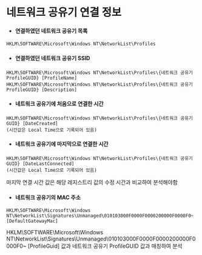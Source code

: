 네트워크 공유기 연결 정보
=
+ #### 연결하였던 네트워크 공유기 목록
```
HKLM\SOFTWARE\Microsoft\Windows NT\NetworkList\Profiles
```
+ #### 연결하였던 네트워크 공유기 SSID
```
HKLM\SOFTWARE\Microsoft\Windows NT\NetworkList\Profiles\{네트워크 공유기 ProfileGUID} [ProfileName]
HKLM\SOFTWARE\Microsoft\Windows NT\NetworkList\Profiles\{네트워크 공유기 ProfileGUID} [Description]
```
+ #### 네트워크 공유기에 처음으로 연결한 시간
```
HKLM\SOFTWARE\Microsoft\Windows NT\NetworkList\Profiles\{네트워크 공유기 GUID} [DateCreated]
(시간값은 Local Time으로 기록되어 있음)
```
+ #### 네트워크 공유기에 마지막으로 연결한 시간
```
HKLM\SOFTWARE\Microsoft\Windows NT\NetworkList\Profiles\{네트워크 공유기 GUID} [DateLastConnected]
(시간값은 Local Time으로 기록되어 있음)
```
마지막 연결 시간 값은 해당 레지스트리 값의 수정 시간과 비교하여 분석해야함
+ #### 네트워크 공유기의 MAC 주소
```
HKLM\SOFTWARE\Microsoft\Windows NT\NetworkList\Signatures\Unmanaged\010103000F0000F0000200000F0000F0~ [DefaultGatewayMac]
```
HKLM\SOFTWARE\Microsoft\Windows NT\NetworkList\Signatures\Unmanaged\010103000F0000F0000200000F0000F0~ [ProfileGuid] 값과 네트워크 공유기 ProfileGUID 값과 매칭하여 분석


